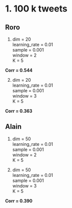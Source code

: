 # 1. 100 k tweets
## Roro
1. dim = 20  
learning_rate = 0.01  
sample = 0.001  
window = 2  
K = 5  

  **Corr = 0.544**

2. dim = 20  
learning_rate = 0.01  
sample = 0.001  
window = 3  
K = 5  

  **Corr = 0.363**
  
## Alain
1. dim = 50  
learning_rate = 0.01  
sample = 0.001  
window = 2  
K = 5  

2. dim = 50  
learning_rate = 0.01  
sample = 0.001  
window = 3  
K = 5  

  **Corr = 0.390**

